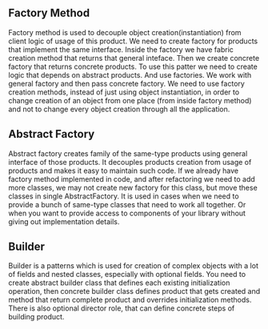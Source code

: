 ## Factory Method
Factory method is used to decouple object creation(instantiation) from client logic of usage of this product. We need to create factory for products that implement the same interface. Inside the factory we have fabric creation method that returns that general inteface. Then we create concrete factory that returns concrete products. To use this patter we need to create logic that depends on abstract products. And use factories. We work with general  factory and then pass concrete factory. We need to use factory creation methods, instead of just using object instantiation, in order to change creation of an object from one place (from inside factory method) and not to change every object creation through all the application.
## Abstract Factory
Abstract factory creates family of the same-type products using general interface of those products. It decouples products creation from usage of products and makes it easy to maintain such code. If we already have factory method implemented in code, and after refactoring we need to add more classes, we may not create new factory for this class, but move these classes in single AbstractFactory. It is used in cases when we need to provide a bunch of same-type classes that need to work all together. Or when you want to provide access to components of your library without giving out implementation details.
## Builder
Builder is a patterns which is used for creation of complex objects with a lot of fields and nested classes, especially with optional fields. You need to create abstract builder class that defines each existing initialization operation, then concrete builder class defines product that gets created and method that return complete product and overrides initialization methods. There is also optional director role, that can define concrete steps of building product. 